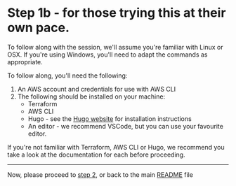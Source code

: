 # Step 1b - for those trying this at their own pace.

To follow along with the session, we'll assume you're familiar with Linux or OSX. If you're using Windows, you'll need to adapt the commands as appropriate.

To follow along, you'll need the following:

1. An AWS account and credentials for use with AWS CLI
2. The following should be installed on your machine:
    * Terraform
    * AWS CLI
    * Hugo - see the [Hugo website](https://gohugo.io/installation/) for installation instructions
    * An editor - we recommend VSCode, but you can use your favourite editor.

If you're not familiar with Terraform, AWS CLI or Hugo, we recommend you take a look at the documentation for each before proceeding.

---
Now, please proceed to [step 2](../step_2/README.md), or
back to the main [README](../../README.md) file
